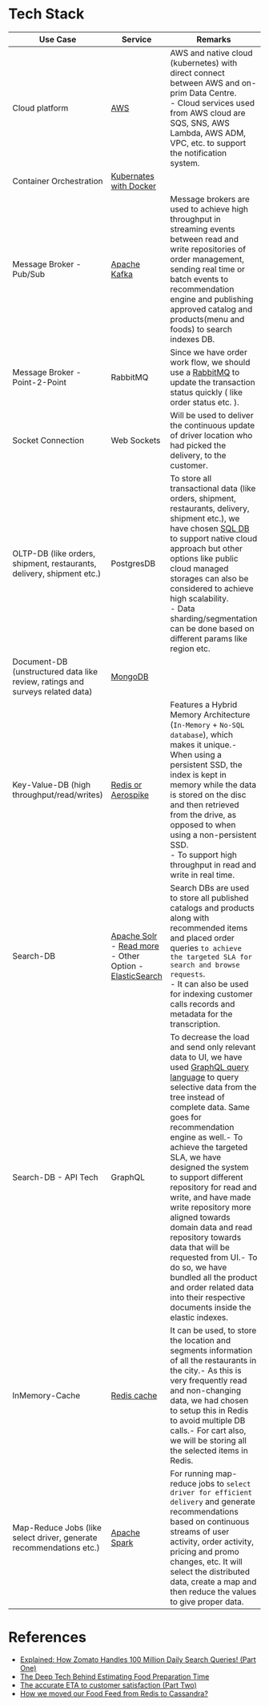 # Tech Stack

| Use Case                                                                      | Service                                                                                                                                                                                                                                                                  | Remarks                                                                                                                                                                                                                                                                                                                                                                                                                                                                                                                                                                                                                    |
|-------------------------------------------------------------------------------|--------------------------------------------------------------------------------------------------------------------------------------------------------------------------------------------------------------------------------------------------------------------------|----------------------------------------------------------------------------------------------------------------------------------------------------------------------------------------------------------------------------------------------------------------------------------------------------------------------------------------------------------------------------------------------------------------------------------------------------------------------------------------------------------------------------------------------------------------------------------------------------------------------------|
| Cloud platform                                                                | [AWS](../2_AWSServices/Readme.md)                                                                                                                                                                                                                                        | AWS and native cloud (kubernetes) with direct connect between AWS and on-prim Data Centre. <br/>- Cloud services used from AWS cloud are SQS, SNS, AWS Lambda, AWS ADM, VPC, etc. to support the notification system.                                                                                                                                                                                                                                                                                                                                                                                                      |
| Container Orchestration                                                       | [Kubernates with Docker](../9_ContainerOrchestrationServices/Readme.md)                                                                                                                                                                                                  |                                                                                                                                                                                                                                                                                                                                                                                                                                                                                                                                                                                                                            |
| Message Broker - Pub/Sub                                                      | [Apache Kafka](../4_MessageBrokersEDA/Kafka/Readme.md)                                                                                                                                                                                                                      | Message brokers are used to achieve high throughput in streaming events between read and write repositories of order management, sending real time or batch events to recommendation engine and publishing approved catalog and products(menu and foods) to search indexes DB.                                                                                                                                                                                                                                                                                                                                             |
| Message Broker - Point-2-Point                                                | RabbitMQ                                                                                                                                                                                                                                                                 | Since we have order work flow, we should use a [RabbitMQ](../../5_MessageBrokers/RabbitMQ.md) to update the transaction status quickly ( like order status etc. ).                                                                                                                                                                                                                                                                                                                                                                                                                                                         |
| Socket Connection                                                             | Web Sockets                                                                                                                                                                                                                                                              | Will be used to deliver the continuous update of driver location who had picked the delivery, to the customer.                                                                                                                                                                                                                                                                                                                                                                                                                                                                                                             |
| OLTP-DB (like orders, shipment, restaurants, delivery, shipment etc.)         | PostgresDB                                                                                                                                                                                                                                                               | To store all transactional data (like orders, shipment, restaurants, delivery, shipment etc.), we have chosen [SQL DB](../../3_DatabaseServices/SQL-Databases/Readme.md) to support native cloud approach but other options like public cloud managed storages can also be considered to achieve high scalability.<br/>- Data sharding/segmentation can be done based on different params like region etc.                                                                                                                                                                                                                 |
| Document-DB (unstructured data like review, ratings and surveys related data) | [MongoDB](../3_DatabaseServices/10_Document-Databases/MongoDB/Readme.md)                                                                                                                                                                                                       |                                                                                                                                                                                                                                                                                                                                                                                                                                                                                                                                                                                                                            |
| Key-Value-DB (high throughput/read/writes)                                    | [Redis or Aerospike](../3_DatabaseServices/8_InMemory-Databases/AeroSpike.md)                                                                                                                                                                                                    | Features a Hybrid Memory Architecture (`In-Memory` + `No-SQL database`), which makes it unique.- When using a persistent SSD, the index is kept in memory while the data is stored on the disc and then retrieved from the drive, as opposed to when using a non-persistent SSD.<br/>- To support high throughput in read and write in real time.                                                                                                                                                                                                                                                                          |
| Search-DB                                                                     | [Apache Solr](../3_DatabaseServices/9_Search-Databases/ApacheSolr.md)<br/>- [Read more](https://blog.zomato.com/explained-how-zomato-handles-100-million-daily-search-queries-p1)<br/>- Other Option - [ElasticSearch](../../3_DatabaseServices/Search-Databases/ElasticSearch/Readme.md) | Search DBs are used to store all published catalogs and products along with recommended items and placed order queries `to achieve the targeted SLA for search and browse requests`.<br/>- It can also be used for indexing customer calls records and metadata for the transcription.                                                                                                                                                                                                                                                                                                                                     |
| Search-DB - API Tech                                                          | GraphQL                                                                                                                                                                                                                                                                  | To decrease the load and send only relevant data to UI, we have used [GraphQL query language](../../8_APITechOptions/GraphQL.md) to query selective data from the tree instead of complete data. Same goes for recommendation engine as well.- To achieve the targeted SLA, we have designed the system to support different repository for read and write, and have made write repository more aligned towards domain data and read repository towards data that will be requested from UI.- To do so, we have bundled all the product and order related data into their respective documents inside the elastic indexes. |
| InMemory-Cache                                                                | [Redis cache](../3_DatabaseServices/8_InMemory-Databases/Redis/Readme.md)                                                                                                                                                                                                        | It can be used, to store the location and segments information of all the restaurants in the city.- As this is very frequently read and non-changing data, we had chosen to setup this in Redis to avoid multiple DB calls.- For cart also, we will be storing all the selected items in Redis.                                                                                                                                                                                                                                                                                                                            |
| Map-Reduce Jobs (like select driver, generate recommendations etc.)           | [Apache Spark](../6_BigDataServices/ETLServices/ApacheSpark.md)                                                                                                                                                                                                          | For running map-reduce jobs to `select driver for efficient delivery` and generate recommendations based on continuous streams of user activity, order activity, pricing and promo changes, etc. It will select the distributed data, create a map and then reduce the values to give proper data.                                                                                                                                                                                                                                                                                                                         |

# References
- [Explained: How Zomato Handles 100 Million Daily Search Queries! (Part One)](https://blog.zomato.com/explained-how-zomato-handles-100-million-daily-search-queries-p1)
- [The Deep Tech Behind Estimating Food Preparation Time](https://blog.zomato.com/food-preparation-time)
- [The accurate ETA to customer satisfaction (Part Two)](https://blog.zomato.com/the-accurate-eta-to-customer-satisfaction-part-two)
- [How we moved our Food Feed from Redis to Cassandra?](https://blog.zomato.com/how-we-moved-our-food-feed-from-redis-to-cassandra)